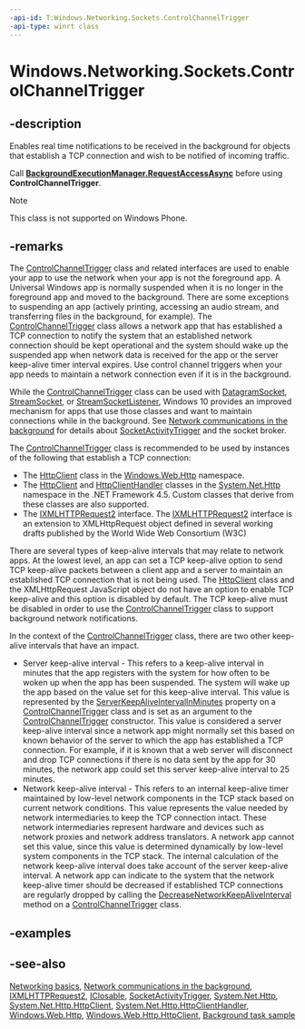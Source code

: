 ```yaml
---
-api-id: T:Windows.Networking.Sockets.ControlChannelTrigger
-api-type: winrt class
---
```


<!-- Class syntax.
public class ControlChannelTrigger : Windows.Foundation.IClosable, Windows.Networking.Sockets.IControlChannelTrigger, Windows.Networking.Sockets.IControlChannelTrigger2
-->

# Windows.Networking.Sockets.ControlChannelTrigger

## -description
Enables real time notifications to be received in the background for objects that establish a TCP connection and wish to be notified of incoming traffic.

Call [**BackgroundExecutionManager.RequestAccessAsync**](../windows.applicationmodel.background.backgroundexecutionmanager.md#Windows_ApplicationModel_Background_BackgroundExecutionManager_RequestAccessAsync) before using **ControlChannelTrigger**.

> [!NOTE]
> This class is not supported on Windows Phone.

## -remarks
The [ControlChannelTrigger](controlchanneltrigger.md) class and related interfaces are used to enable your app to use the network when your app is not the foreground app. A Universal Windows app is normally suspended when it is no longer in the foreground app and moved to the background. There are some exceptions to suspending an app (actively printing, accessing an audio stream, and transferring files in the background, for example). The [ControlChannelTrigger](controlchanneltrigger.md) class allows a network app that has established a TCP connection to notify the system that an established network connection should be kept operational and the system should wake up the suspended app when network data is received for the app or the server keep-alive timer interval expires. Use control channel triggers when your app needs to maintain a network connection even if it is in the background.

While the [ControlChannelTrigger](controlchanneltrigger.md) class can be used with [DatagramSocket](datagramsocket.md), [StreamSocket](streamsocket.md), or [StreamSocketListener](streamsocketlistener.md), Windows 10 provides an improved mechanism for apps that use those classes and want to maintain connections while in the background. See [Network communications in the background](http://msdn.microsoft.com/library/537f8e16-9972-435d-85a5-56d5764d3ac2) for details about [SocketActivityTrigger](../windows.applicationmodel.background/socketactivitytrigger.md) and the socket broker.

The [ControlChannelTrigger](controlchanneltrigger.md) class is recommended to be used by instances of the following that establish a TCP connection:

+ The [HttpClient](../windows.web.http/httpclient.md) class in the [Windows.Web.Http](../windows.web.http/windows_web_http.md) namespace.
+ The [HttpClient](http://go.microsoft.com/fwlink/p/?linkid=241637) and [HttpClientHandler](http://go.microsoft.com/fwlink/p/?linkid=241638) classes in the [System.Net.Http](http://go.microsoft.com/fwlink/p/?linkid=227894) namespace in the .NET Framework 4.5. Custom classes that derive from these classes are also supported.
+ The [IXMLHTTPRequest2](https://msdn.microsoft.com/en-us/library/windows/desktop/hh831151(v=vs.85).aspx) interface. The [IXMLHTTPRequest2](https://msdn.microsoft.com/en-us/library/windows/desktop/hh831151(v=vs.85).aspx) interface is an extension to XMLHttpRequest object defined in several working drafts published by the World Wide Web Consortium (W3C)

There are several types of keep-alive intervals that may relate to network apps. At the lowest level, an app can set a TCP keep-alive option to send TCP keep-alive packets between a client app and a server to maintain an established TCP connection that is not being used. The [HttpClient](http://go.microsoft.com/fwlink/p/?linkid=241637) class and the XMLHttpRequest JavaScript object do not have an option to enable TCP keep-alive and this option is disabled by default. The TCP keep-alive must be disabled in order to use the [ControlChannelTrigger](controlchanneltrigger.md) class to support background network notifications.

In the context of the [ControlChannelTrigger](controlchanneltrigger.md) class, there are two other keep-alive intervals that have an impact.


+ Server keep-alive interval - This refers to a keep-alive interval in minutes that the app registers with the system for how often to be woken up when the app has been suspended. The system will wake up the app based on the value set for this keep-alive interval. This value is represented by the [ServerKeepAliveIntervalInMinutes](controlchanneltrigger_serverkeepaliveintervalinminutes.md) property on a [ControlChannelTrigger](controlchanneltrigger.md) class and is set as an argument to the [ControlChannelTrigger](controlchanneltrigger.md) constructor. This value is considered a server keep-alive interval since a network app might normally set this based on known behavior of the server to which the app has established a TCP connection. For example, if it is known that a web server will disconnect and drop TCP connections if there is no data sent by the app for 30 minutes, the network app could set this server keep-alive interval to 25 minutes.
+ Network keep-alive interval - This refers to an internal keep-alive timer maintained by low-level network components in the TCP stack based on current network conditions. This value represents the value needed by network intermediaries to keep the TCP connection intact. These network intermediaries represent hardware and devices such as network proxies and network address translators. A network app cannot set this value, since this value is determined dynamically by low-level system components in the TCP stack. The internal calculation of the network keep-alive interval does take account of the server keep-alive interval. A network app can indicate to the system that the network keep-alive timer should be decreased if established TCP connections are regularly dropped by calling the [DecreaseNetworkKeepAliveInterval](controlchanneltrigger_decreasenetworkkeepaliveinterval_1909166565.md) method on a [ControlChannelTrigger](controlchanneltrigger.md) class.


## -examples

## -see-also
[Networking basics](http://msdn.microsoft.com/library/1f47d33b-6f00-4f74-a52d-538851fd38be), [Network communications in the background](http://msdn.microsoft.com/library/537f8e16-9972-435d-85a5-56d5764d3ac2), [IXMLHTTPRequest2](https://msdn.microsoft.com/en-us/library/windows/desktop/hh831151(v=vs.85).aspx), [IClosable](../windows.foundation/iclosable.md), [SocketActivityTrigger](../windows.applicationmodel.background/socketactivitytrigger.md), [System.Net.Http](http://go.microsoft.com/fwlink/p/?linkid=227894), [System.Net.Http.HttpClient](http://go.microsoft.com/fwlink/p/?linkid=241637), [System.Net.Http.HttpClientHandler](http://go.microsoft.com/fwlink/p/?linkid=241638), [Windows.Web.Http](../windows.web.http/windows_web_http.md), [Windows.Web.Http.HttpClient](../windows.web.http/httpclient.md), [Background task sample](http://go.microsoft.com/fwlink/p/?LinkId=618666)